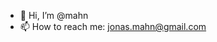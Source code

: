 - 👋 Hi, I’m @mahn
- 📫 How to reach me: jonas.mahn@gmail.com

<!---
mahn/mahn is a ✨ special ✨ repository because its `README.md` (this file) appears on your GitHub profile.
You can click the Preview link to take a look at your changes.
--->
